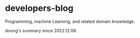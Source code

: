 # developers-blog
Programming, machine Learning, and related domain knowledge.

doong's summary since 2022.12.08.

